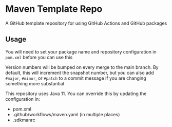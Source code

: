 # Maven Template Repo

A GitHub template repository for using GitHub Actions and GitHub packages

## Usage

You will need to set your package name and repository configuration in `pom.xml` before you can use this

Version numbers will be bumped on every merge to the main branch. By default, this will increment the snapshot number, but you can also add `#major`, `#minor`, or `#patch` to a commit message if you are changing something more substantial

This repository uses Java 11. You can override this by updating the configuration in:

* pom.xml
* .github/workflows/maven.yaml (in multiple places)
* .sdkmanrc
